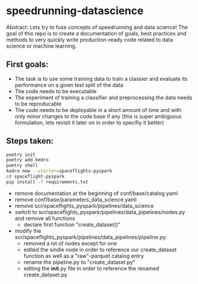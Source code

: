 # speedrunning-datascience

Abstract: Lets try to fuse concepts of speedrunning and data science!
The goal of this repo is to create a documentation of goals, best practices and methods to very quickly write production-ready code related to data science or machine learning.

## First goals:

* The task is to use some training data to train a classier and evaluate its performance on a given test split of the data
* The code needs to be executable
* The experiment of training a classifier and preprocessing the data needs to be reproducable
* The code needs to be deployable in a short amount of time and with only minor changes to the code base if any (this is super ambiguous formulation, lets revisit it later on in order to specifiy it better)

## Steps taken:

```bash
poetry init
poetry add kedro
poetry shell
kedro new --starter=spaceflights-pyspark
cd spaceflight-pyspark
pip install -f requirements.txt
```

* remove documentation at the beginning of conf/base/catalog.yaml
* remove conf/base/parameters_data_science.yaml
* remove scr/spaceflights_pyspark/pipelines/data_science
* switch to scr/spaceflights_pyspark/pipelines/data_pipelines/nodes.py and remove all functions
    * declare first function "create_dataset()"
* modify the scr/spaceflights_pyspark/pipelines/data_pipelines/pipeline.py:
    * removed a lot of nodes except for one
    * edited the sindle node in order to reference our create_dataset function as well as a "raw"-parquet catalog entry
    * rename the pipeline.py to "create_dataset.py"
    * editing the __init__.py file in order to reference the renamed create_dataset.py


